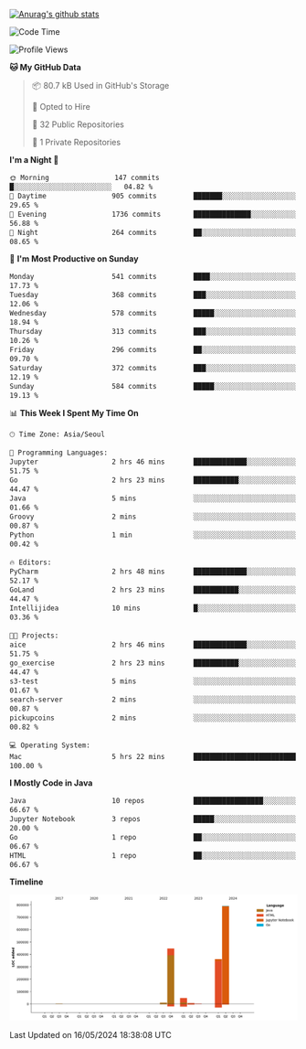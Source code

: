 [![Anurag's github stats](https://github-readme-stats.vercel.app/api?username=hajubal)](https://github.com/anuraghazra/github-readme-stats)

<!--START_SECTION:waka-->
![Code Time](http://img.shields.io/badge/Code%20Time-10%20hrs%2051%20mins-blue)

![Profile Views](http://img.shields.io/badge/Profile%20Views-18-blue)

**🐱 My GitHub Data** 

> 📦 80.7 kB Used in GitHub's Storage 
 > 
> 💼 Opted to Hire
 > 
> 📜 32 Public Repositories 
 > 
> 🔑 1 Private Repositories 
 > 
**I'm a Night 🦉** 

```text
🌞 Morning                147 commits         █░░░░░░░░░░░░░░░░░░░░░░░░   04.82 % 
🌆 Daytime                905 commits         ███████░░░░░░░░░░░░░░░░░░   29.65 % 
🌃 Evening                1736 commits        ██████████████░░░░░░░░░░░   56.88 % 
🌙 Night                  264 commits         ██░░░░░░░░░░░░░░░░░░░░░░░   08.65 % 
```
📅 **I'm Most Productive on Sunday** 

```text
Monday                   541 commits         ████░░░░░░░░░░░░░░░░░░░░░   17.73 % 
Tuesday                  368 commits         ███░░░░░░░░░░░░░░░░░░░░░░   12.06 % 
Wednesday                578 commits         █████░░░░░░░░░░░░░░░░░░░░   18.94 % 
Thursday                 313 commits         ███░░░░░░░░░░░░░░░░░░░░░░   10.26 % 
Friday                   296 commits         ██░░░░░░░░░░░░░░░░░░░░░░░   09.70 % 
Saturday                 372 commits         ███░░░░░░░░░░░░░░░░░░░░░░   12.19 % 
Sunday                   584 commits         █████░░░░░░░░░░░░░░░░░░░░   19.13 % 
```


📊 **This Week I Spent My Time On** 

```text
🕑︎ Time Zone: Asia/Seoul

💬 Programming Languages: 
Jupyter                  2 hrs 46 mins       █████████████░░░░░░░░░░░░   51.75 % 
Go                       2 hrs 23 mins       ███████████░░░░░░░░░░░░░░   44.47 % 
Java                     5 mins              ░░░░░░░░░░░░░░░░░░░░░░░░░   01.66 % 
Groovy                   2 mins              ░░░░░░░░░░░░░░░░░░░░░░░░░   00.87 % 
Python                   1 min               ░░░░░░░░░░░░░░░░░░░░░░░░░   00.42 % 

🔥 Editors: 
PyCharm                  2 hrs 48 mins       █████████████░░░░░░░░░░░░   52.17 % 
GoLand                   2 hrs 23 mins       ███████████░░░░░░░░░░░░░░   44.47 % 
Intellijidea             10 mins             █░░░░░░░░░░░░░░░░░░░░░░░░   03.36 % 

🐱‍💻 Projects: 
aice                     2 hrs 46 mins       █████████████░░░░░░░░░░░░   51.75 % 
go_exercise              2 hrs 23 mins       ███████████░░░░░░░░░░░░░░   44.47 % 
s3-test                  5 mins              ░░░░░░░░░░░░░░░░░░░░░░░░░   01.67 % 
search-server            2 mins              ░░░░░░░░░░░░░░░░░░░░░░░░░   00.87 % 
pickupcoins              2 mins              ░░░░░░░░░░░░░░░░░░░░░░░░░   00.82 % 

💻 Operating System: 
Mac                      5 hrs 22 mins       █████████████████████████   100.00 % 
```

**I Mostly Code in Java** 

```text
Java                     10 repos            █████████████████░░░░░░░░   66.67 % 
Jupyter Notebook         3 repos             █████░░░░░░░░░░░░░░░░░░░░   20.00 % 
Go                       1 repo              ██░░░░░░░░░░░░░░░░░░░░░░░   06.67 % 
HTML                     1 repo              ██░░░░░░░░░░░░░░░░░░░░░░░   06.67 % 
```



**Timeline**

![Lines of Code chart](https://raw.githubusercontent.com/hajubal/hajubal/main/assets/bar_graph.png)


 Last Updated on 16/05/2024 18:38:08 UTC
<!--END_SECTION:waka-->